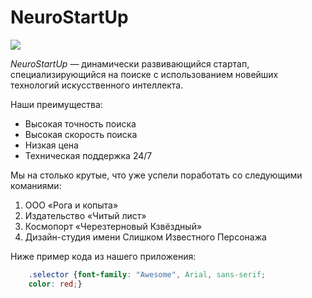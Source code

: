# NeuroStartUp

![](https://netology-code.github.io/git-homeworks/introduction/assets/logo.png)

*NeuroStartUp* — динамически развивающийся стартап, специализирующийся на поиске с использованием новейших технологий искусственного интеллекта.

Наши преимущества:
* Высокая точность поиска
* Высокая скорость поиска
* Низкая цена
* Техническая поддержка 24/7

Мы на столько крутые, что уже успели поработать со следующими команиями:

1. ООО «Рога и копыта» 
2. Издательство «Читый лист» 
3. Космопорт «Черезтерновый Кзвёздный» 
4. Дизайн-студия имени Слишком Известного Персонажа 

Ниже пример кода из нашего приложения:

```css
    .selector {font-family: "Awesome", Arial, sans-serif;
	color: red;}
```



